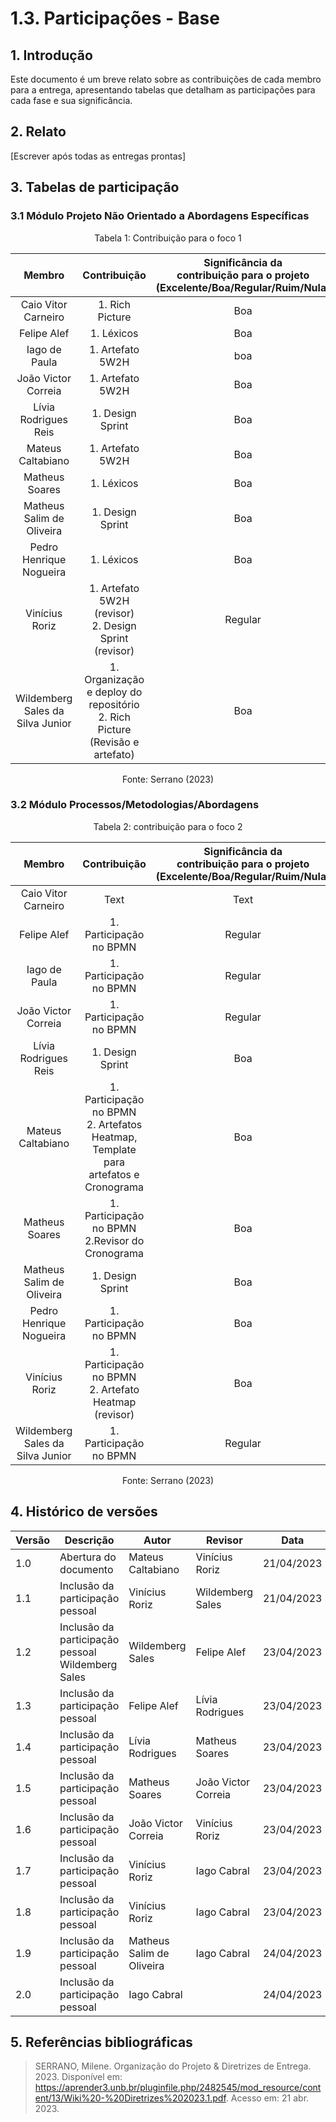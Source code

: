 # 1.3. Participações - Base

## 1. Introdução

Este documento é um breve relato sobre as contribuições de cada membro para a entrega, apresentando tabelas que detalham as participações para cada fase e sua significância.

## 2. Relato

[Escrever após todas as entregas prontas]

## 3. Tabelas de participação

### 3.1 Módulo Projeto Não Orientado a Abordagens Específicas

<center>
    <p style="font-size: 14px">Tabela 1: Contribuição para o foco 1</p>

|              Membro              |   Contribuição             | Significância da <br> contribuição para o projeto <br> (Excelente/Boa/Regular/Ruim/Nula) |
| :------------------------------: | :------------------------: | :--------------------------------------------------------------------------------------: |
|       Caio Vitor Carneiro        |  1. Rich Picture               |                                           Boa                                           |
|           Felipe Alef            | 1. Léxicos                  |                                 Boa                                                      |
|          Iago de Paula           |    1. Artefato 5W2H    |            boa   |
|       João Victor Correia        |    1. Artefato 5W2H                        |  Boa                                                                                        |
|       Lívia Rodrigues Reis       | 1. Design Sprint           |                       Boa                                                                |
|        Mateus Caltabiano         | 1. Artefato 5W2H           |                                           Boa                                            |
|          Matheus Soares          | 1. Léxicos                 |                                           Boa                                            |
|    Matheus Salim de Oliveira     | 1. Design Sprint           |                                          Boa                                             |
|     Pedro Henrique Nogueira      |  1. Léxicos                              |                          Boa                                                                |
|          Vinícius Roriz          | 1. Artefato 5W2H (revisor) <br> 2. Design Sprint (revisor)|                                           Regular                                        |
| Wildemberg Sales da Silva Junior | 1. Organização e deploy do repositório </br> 2. Rich Picture (Revisão e artefato)   |   Boa    |

<p style="font-size: 14px">Fonte: Serrano (2023)</p>
    
</center>

### 3.2 Módulo Processos/Metodologias/Abordagens

<center>
    <p style="font-size: 14px">Tabela 2: contribuição para o foco 2</p>

|              Membro              |                                      Contribuição                                       | Significância da <br> contribuição para o projeto <br>(Excelente/Boa/Regular/Ruim/Nula) |
| :------------------------------: | :-------------------------------------------------------------------------------------: | :-------------------------------------------------------------------------------------: |
|       Caio Vitor Carneiro        |                                          Text                                           |                                          Text                                           |
|           Felipe Alef            |           1. Participação no BPMN                                                                              |    Regular                                                                                     |
|          Iago de Paula           | 1. Participação no BPMN  |    Regular |
|       João Victor Correia        |                                                                                1. Participação no BPMN           |   Regular                                                                                      |
|       Lívia Rodrigues Reis       | 1. Design Sprint       |                                      Boa                |
|        Mateus Caltabiano         | 1. Participação no BPMN <br> 2. Artefatos Heatmap, Template para artefatos e Cronograma |                                           Boa                                           |
|          Matheus Soares          | 1. Participação no BPMN <br> 2.Revisor do Cronograma                                                                                        |                                      Boa                                                |
|    Matheus Salim de Oliveira     |    1. Design Sprint                   |          Boa                                                                               |
|     Pedro Henrique Nogueira      |    1. Participação no BPMN                                                                                     |                                                                                Boa         |
|          Vinícius Roriz          | 1. Participação no BPMN <br> 2. Artefato Heatmap (revisor)                              |                                           Boa                                           |
| Wildemberg Sales da Silva Junior |  1. Participação no BPMN  | Regular |

<p style="font-size: 14px">Fonte: Serrano (2023)</p>
</center>

## 4. Histórico de versões

| Versão | Descrição             | Autor             | Revisor | Data       |
| ------ | --------------------- | ----------------- | ------- | ---------- |
| 1.0    | Abertura do documento | Mateus Caltabiano | Vinícius Roriz        | 21/04/2023 |
| 1.1    | Inclusão da participação pessoal | Vinícius Roriz |     Wildemberg Sales          | 21/04/2023 |
| 1.2 | Inclusão da participação pessoal Wildemberg Sales |  Wildemberg Sales |    Felipe Alef     | 23/04/2023 |
| 1.3 | Inclusão da participação pessoal |  Felipe Alef |    Lívia Rodrigues     | 23/04/2023 |
| 1.4 | Inclusão da participação pessoal |  Lívia Rodrigues |  Matheus Soares      | 23/04/2023 |
| 1.5 | Inclusão da participação pessoal |  Matheus Soares  |  João Victor Correia      | 23/04/2023 |
| 1.6 | Inclusão da participação pessoal |  João Victor Correia  |  Vinícius Roriz      | 23/04/2023 |
| 1.7 | Inclusão da participação pessoal |  Vinícius Roriz  |   Iago Cabral | 23/04/2023 |
| 1.8| Inclusão da participação pessoal |  Vinícius Roriz  |    Iago Cabral    | 23/04/2023 |
| 1.9| Inclusão da participação pessoal | Matheus Salim de Oliveira |   Iago Cabral     | 24/04/2023 |
| 2.0| Inclusão da participação pessoal | Iago Cabral |          | 24/04/2023 |

## 5. Referências bibliográficas

> SERRANO, Milene. Organização do Projeto & Diretrizes de Entrega. 2023. Disponível em: https://aprender3.unb.br/pluginfile.php/2482545/mod_resource/content/13/Wiki%20-%20Diretrizes%202023.1.pdf. Acesso em: 21 abr. 2023.
